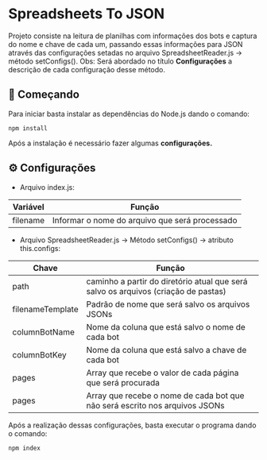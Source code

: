 # Spreadsheets To JSON

Projeto consiste na leitura de planilhas com informações dos bots e captura do nome e chave de cada um, passando essas informações para JSON através das configurações setadas no arquivo SpreadsheetReader.js -> método setConfigs().
Obs: Será abordado no título **Configurações** a descrição de cada configuração desse método.

## 🚀 Começando

Para iniciar basta instalar as dependências do Node.js dando o comando:
```
npm install
```
Após a instalação é necessário fazer algumas **configurações.**

## ⚙ Configurações

- Arquivo index.js:

| Variável     | Função           |
| ---          | ---              |
| filename | Informar o nome do arquivo que será processado |

- Arquivo SpreadsheetReader.js -> Método setConfigs() -> atributo this.configs:

| Chave        | Função           |
| ---          | ---              |
| path | caminho a partir do diretório atual que será salvo os arquivos (criação de pastas) |
| filenameTemplate | Padrão de nome que será salvo os arquivos JSONs  |
| columnBotName | Nome da coluna que está salvo o nome de cada bot |
| columnBotKey | Nome da coluna que está salvo a chave de cada bot |
| pages | Array que recebe o valor de cada página que será procurada |
| pages | Array que recebe o nome de cada bot que não será escrito nos arquivos JSONs|

Após a realização dessas configurações, basta executar o programa dando o comando:
```
npm index
```